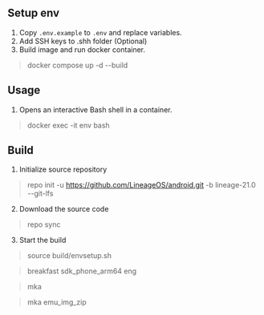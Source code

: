 ## Setup env

1. Copy `.env.example` to `.env` and replace variables.
2. Add SSH keys to .shh folder (Optional)
3. Build image and run docker container.

> docker compose up -d --build

## Usage

1. Opens an interactive Bash shell in a container.

> docker exec -it env bash

## Build

1. Initialize source repository 

> repo init -u https://github.com/LineageOS/android.git -b lineage-21.0 --git-lfs

2. Download the source code

> repo sync

3. Start the build

> source build/envsetup.sh

> breakfast sdk_phone_arm64 eng

> mka

> mka emu_img_zip
